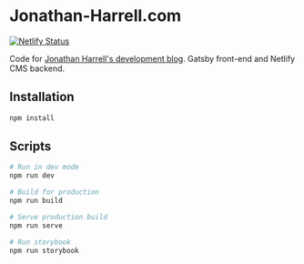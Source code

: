 # Jonathan-Harrell.com

[![Netlify Status](https://api.netlify.com/api/v1/badges/cf8f597c-dae5-4c4b-b70d-3cea9aab01da/deploy-status)](https://app.netlify.com/sites/jonathan-harrell/deploys)

Code for [Jonathan Harrell's development blog](https://www.jonathan-harrell.com). Gatsby front-end and Netlify CMS backend.

## Installation

```sh
npm install
```

## Scripts

```sh
# Run in dev mode
npm run dev

# Build for production
npm run build

# Serve production build
npm run serve

# Run storybook
npm run storybook
```
